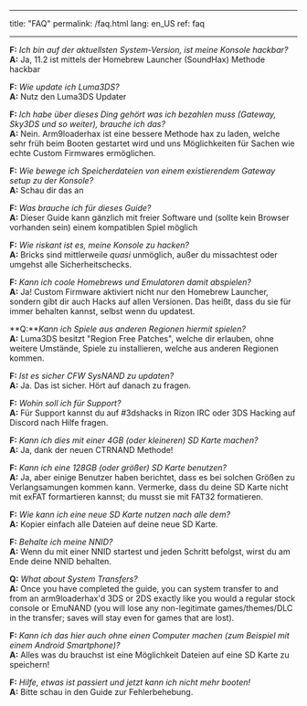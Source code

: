 * * *

title: "FAQ" permalink: /faq.html lang: en_US ref: faq

* * *

<a name="faq_latestfw" />**F:** *Ich bin auf der aktuellsten System-Version, ist meine Konsole hackbar?*  
**A:** Ja, 11.2 ist mittels der Homebrew Launcher (SoundHax)</a> Methode hackbar

<a name="faq_updatecfw" />**F:** *Wie update ich Luma3DS?*  
**A:** Nutz den Luma3DS Updater

<a name="faq_gatewaysky" />**F:** *Ich habe über dieses Ding gehört was ich bezahlen muss (Gateway, Sky3DS und so weiter), brauche ich das?*  
**A:** Nein. Arm9loaderhax ist eine bessere Methode hax zu laden, welche sehr früh beim Booten gestartet wird und uns Möglichkeiten für Sachen wie echte Custom Firmwares ermöglichen.

<a name="faq_gatewaysaves" />**F:** *Wie bewege ich Speicherdateien von einem existierendem Gateway setup zu der Konsole?*  
**A:** Schau dir das</a> an

<a name="faq_need" />**F:** *Was brauche ich für dieses Guide?*  
**A:** Dieser Guide kann gänzlich mit freier Software und (sollte kein Browser vorhanden sein) einem kompatiblen Spiel möglich

<a name="faq_risky" />**F:** *Wie riskant ist es, meine Konsole zu hacken?*  
**A:** Bricks sind mittlerweile *quasi* unmöglich, außer du missachtest oder umgehst alle Sicherheitschecks.

<a name="faq_homebrew" />**F:** *Kann ich coole Homebrews und Emulatoren damit abspielen?*  
**A:** Ja! Custom Firmware aktiviert nicht nur den Homebrew Launcher, sondern gibt dir auch Hacks auf allen Versionen. Das heißt, dass du sie für immer behalten kannst, selbst wenn du updatest.

<a name="faq_regionfree" />**Q:***Kann ich Spiele aus anderen Regionen hiermit spielen?*  
**A:** Luma3DS besitzt "Region Free Patches", welche dir erlauben, ohne weitere Umstände, Spiele zu installieren, welche aus anderen Regionen kommen.

<a name="faq_updates" />**F:** *Ist es sicher CFW SysNAND zu updaten?*  
**A:** Ja. Das ist sicher. Hört auf danach zu fragen.

<a name="faq_support" />**F:** *Wohin soll ich für Support?*  
**A:** Für Support kannst du auf #3dshacks in Rizon IRC</a> oder 3DS Hacking auf Discord</a> nach Hilfe fragen.

<a name="faq_le4gbsd" />**F:** *Kann ich dies mit einer 4GB (oder kleineren) SD Karte machen?*  
**A:** Ja, dank der neuen CTRNAND Methode!

<a name="faq_ge128gbsd" />**F:** *Kann ich eine 128GB (oder größer) SD Karte benutzen?*  
**A:** Ja, aber einige Benutzer haben berichtet, dass es bei solchen Größen zu Verlangsamungen kommen kann. Vermerke, dass du deine SD Karte nicht mit exFAT formartieren kannst; du musst sie mit FAT32 formatieren.

<a name="faq_movesd" />**F:** *Wie kann ich eine neue SD Karte nutzen nach alle dem?*  
**A:** Kopier einfach alle Dateien auf deine neue SD Karte.

<a name="faq_NNID" />**F:** *Behalte ich meine NNID?*  
**A:** Wenn du mit einer NNID startest und jeden Schritt befolgst, wirst du am Ende deine NNID behalten.

<a name="faq_systransfer" />**Q:** *What about System Transfers?*  
**A:** Once you have completed the guide, you can system transfer to and from an arm9loaderhax'd 3DS or 2DS exactly like you would a regular stock console or EmuNAND (you will lose any non-legitimate games/themes/DLC in the transfer; saves will stay even for games that are lost).

<a name="faq_nopc" />**F:** *Kann ich das hier auch ohne einen Computer machen (zum Beispiel mit einem Android Smartphone)?*  
**A:** Alles was du brauchst ist eine Möglichkeit Dateien auf eine SD Karte zu speichern!

<a name="faq_problem" />**F:** *Hilfe, etwas ist passiert und jetzt kann ich nicht mehr booten!*  
**A:** Bitte schau in den Guide zur Fehlerbehebung</a>.